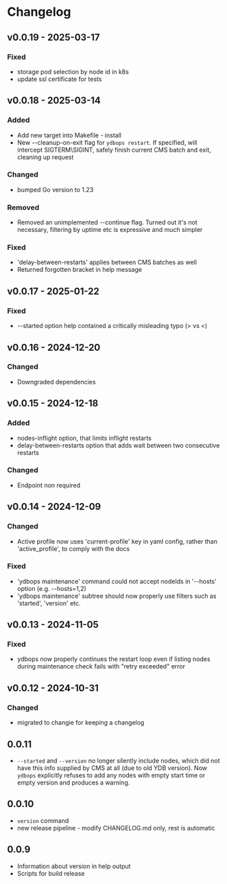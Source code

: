 # Changelog


## v0.0.19 - 2025-03-17
### Fixed
* storage pod selection by node id in k8s
* update ssl certificate for tests

## v0.0.18 - 2025-03-14
### Added
* Add new target into Makefile - install
* New --cleanup-on-exit flag for `ydbops restart`. If specified, will intercept SIGTERM\SIGINT, safely finish current CMS batch and exit, cleaning up request
### Changed
* bumped Go version to 1.23
### Removed
* Removed an unimplemented --continue flag. Turned out it's not necessary, filtering by uptime etc is expressive and much simpler
### Fixed
* 'delay-between-restarts' applies between CMS batches as well
* Returned forgotten bracket in <subcommand> help message

## v0.0.17 - 2025-01-22
### Fixed
* --started option help contained a critically misleading typo (> vs <)

## v0.0.16 - 2024-12-20
### Changed
* Downgraded dependencies

## v0.0.15 - 2024-12-18
### Added
* nodes-inflight option, that limits inflight restarts
* delay-between-restarts option that adds wait between two consecutive restarts
### Changed
* Endpoint non required

## v0.0.14 - 2024-12-09
### Changed
* Active profile now uses 'current-profile' key in yaml config, rather than 'active_profile', to comply with the docs
### Fixed
* 'ydbops maintenance' command could not accept nodeIds in '--hosts' option (e.g. --hosts=1,2)
* 'ydbops maintenance' subtree should now properly use filters such as 'started', 'version' etc.

## v0.0.13 - 2024-11-05
### Fixed
* ydbops now properly continues the restart loop even if listing nodes during maintenance check fails with "retry exceeded" error

## v0.0.12 - 2024-10-31
### Changed
* migrated to changie for keeping a changelog

## 0.0.11
+ `--started` and `--version` no longer silently include nodes, which did not have this info supplied by CMS at all (due to old YDB version). 
  Now `ydbops` explicitly refuses to add any nodes with empty start time or empty version and produces a warning.

## 0.0.10
+ `version` command
+ new release pipeline - modify CHANGELOG.md only, rest is automatic

## 0.0.9
+ Information about version in help output
+ Scripts for build release
